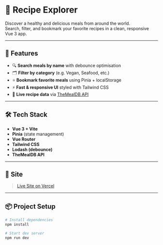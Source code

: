 # 🥗 Recipe Explorer

Discover a healthy and delicious meals from around the world.  
Search, filter, and bookmark your favorite recipes in a clean, responsive Vue 3 app.

---

## 🚀 Features

- 🔍 **Search meals by name** with debounce optimisation
- 🗂️ **Filter by category** (e.g. Vegan, Seafood, etc.)
- ⭐ **Bookmark favorite meals** using Pinia + localStorage
- ⚡ **Fast & responsive UI** styled with Tailwind CSS
- 🔄 **Live recipe data** via [TheMealDB API](https://www.themealdb.com/)

---

## 🛠️ Tech Stack

- **Vue 3 + Vite**
- **Pinia** (state management)
- **Vue Router**
- **Tailwind CSS**
- **Lodash (debounce)**
- **TheMealDB API**

---

## 📸 Site

> [Live Site on Vercel](https://recipe-explorer-app.vercel.app)

---

## 📦 Project Setup

```bash
# Install dependencies
npm install

# Start dev server
npm run dev